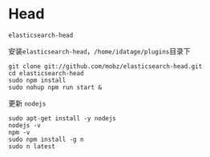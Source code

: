 # Head

`elasticsearch-head`

安装`elasticsearch-head`，`/home/idatage/plugins`目录下

```text
git clone git://github.com/mobz/elasticsearch-head.git
cd elasticsearch-head
sudo npm install
sudo nohup npm run start &
```

更新 `nodejs`

```text
sudo apt-get install -y nodejs
nodejs -v
npm -v
sudo npm install -g n
sudo n latest
```

